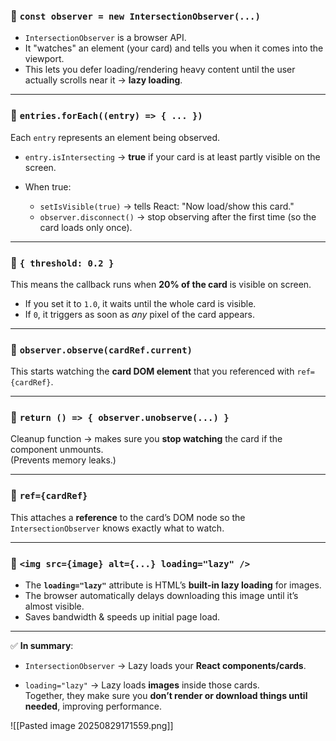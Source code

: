 ### 🔹 `const observer = new IntersectionObserver(...)`

- `IntersectionObserver` is a browser API.
- It "watches" an element (your card) and tells you when it comes into the viewport.
- This lets you defer loading/rendering heavy content until the user actually scrolls near it → **lazy loading**.

---

### 🔹 `entries.forEach((entry) => { ... })`

Each `entry` represents an element being observed.

- `entry.isIntersecting` → **true** if your card is at least partly visible on the screen.
    
- When true:
    
    - `setIsVisible(true)` → tells React: "Now load/show this card."
    - `observer.disconnect()` → stop observing after the first time (so the card loads only once).

---

### 🔹 `{ threshold: 0.2 }`

This means the callback runs when **20% of the card** is visible on screen.

- If you set it to `1.0`, it waits until the whole card is visible.
- If `0`, it triggers as soon as _any_ pixel of the card appears.

---

### 🔹 `observer.observe(cardRef.current)`

This starts watching the **card DOM element** that you referenced with `ref={cardRef}`.

---

### 🔹 `return () => { observer.unobserve(...) }`

Cleanup function → makes sure you **stop watching** the card if the component unmounts.  
(Prevents memory leaks.)

---

### 🔹 `ref={cardRef}`

This attaches a **reference** to the card’s DOM node so the `IntersectionObserver` knows exactly what to watch.

---

### 🔹 `<img src={image} alt={...} loading="lazy" />`

- The **`loading="lazy"`** attribute is HTML’s **built-in lazy loading** for images.
- The browser automatically delays downloading this image until it’s almost visible.
- Saves bandwidth & speeds up initial page load.

---

✅ **In summary**:

- `IntersectionObserver` → Lazy loads your **React components/cards**.
    
- `loading="lazy"` → Lazy loads **images** inside those cards.  
    Together, they make sure you **don’t render or download things until needed**, improving performance.
    
![[Pasted image 20250829171559.png]]